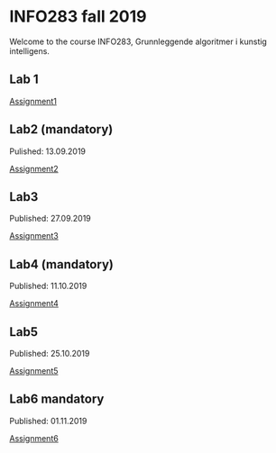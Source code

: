 # INFO283 fall 2019
Welcome to the course INFO283, Grunnleggende algoritmer i kunstig intelligens.


## Lab 1
[Assignment1](https://github.com/SonjerBolan/INFO283_V2019/raw/master/LabOppgave1.pdf)

## Lab2 (mandatory)
Pulished: 13.09.2019

[Assignment2](https://www.youtube.com/watch?v=dQw4w9WgXcQ)

## Lab3
Published: 27.09.2019

[Assignment3](https://www.youtube.com/watch?v=dQw4w9WgXcQ)
 
## Lab4 (mandatory)
Published: 11.10.2019

[Assignment4](https://www.youtube.com/watch?v=dQw4w9WgXcQ)
 
## Lab5
Published: 25.10.2019

[Assignment5](https://www.youtube.com/watch?v=dQw4w9WgXcQ)
 
## Lab6 mandatory
Published: 01.11.2019

[Assignment6](https://www.youtube.com/watch?v=dQw4w9WgXcQ)
